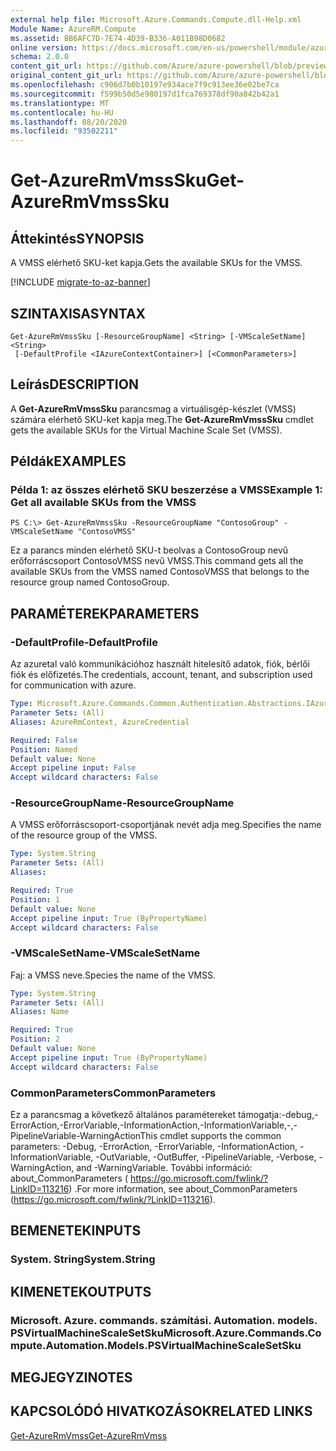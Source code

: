```yaml
---
external help file: Microsoft.Azure.Commands.Compute.dll-Help.xml
Module Name: AzureRM.Compute
ms.assetid: BB6AFC7D-7E74-4D39-B336-A011B98D0682
online version: https://docs.microsoft.com/en-us/powershell/module/azurerm.compute/get-azurermvmsssku
schema: 2.0.0
content_git_url: https://github.com/Azure/azure-powershell/blob/preview/src/ResourceManager/Compute/Commands.Compute/help/Get-AzureRmVmssSku.md
original_content_git_url: https://github.com/Azure/azure-powershell/blob/preview/src/ResourceManager/Compute/Commands.Compute/help/Get-AzureRmVmssSku.md
ms.openlocfilehash: c906d7b0b10197e934ace7f9c913ee36e02be7ca
ms.sourcegitcommit: f599b50d5e980197d1fca769378df90a842b42a1
ms.translationtype: MT
ms.contentlocale: hu-HU
ms.lasthandoff: 08/20/2020
ms.locfileid: "93502211"
---
```

# <span data-ttu-id="bda8b-101">Get-AzureRmVmssSku</span><span class="sxs-lookup"><span data-stu-id="bda8b-101">Get-AzureRmVmssSku</span></span>

## <span data-ttu-id="bda8b-102">Áttekintés</span><span class="sxs-lookup"><span data-stu-id="bda8b-102">SYNOPSIS</span></span>
<span data-ttu-id="bda8b-103">A VMSS elérhető SKU-ket kapja.</span><span class="sxs-lookup"><span data-stu-id="bda8b-103">Gets the available SKUs for the VMSS.</span></span>

[!INCLUDE [migrate-to-az-banner](../../includes/migrate-to-az-banner.md)]

## <span data-ttu-id="bda8b-104">SZINTAXISA</span><span class="sxs-lookup"><span data-stu-id="bda8b-104">SYNTAX</span></span>

```
Get-AzureRmVmssSku [-ResourceGroupName] <String> [-VMScaleSetName] <String>
 [-DefaultProfile <IAzureContextContainer>] [<CommonParameters>]
```

## <span data-ttu-id="bda8b-105">Leírás</span><span class="sxs-lookup"><span data-stu-id="bda8b-105">DESCRIPTION</span></span>
<span data-ttu-id="bda8b-106">A **Get-AzureRmVmssSku** parancsmag a virtuálisgép-készlet (VMSS) számára elérhető SKU-ket kapja meg.</span><span class="sxs-lookup"><span data-stu-id="bda8b-106">The **Get-AzureRmVmssSku** cmdlet gets the available SKUs for the Virtual Machine Scale Set (VMSS).</span></span>

## <span data-ttu-id="bda8b-107">Példák</span><span class="sxs-lookup"><span data-stu-id="bda8b-107">EXAMPLES</span></span>

### <span data-ttu-id="bda8b-108">Példa 1: az összes elérhető SKU beszerzése a VMSS</span><span class="sxs-lookup"><span data-stu-id="bda8b-108">Example 1: Get all available SKUs from the VMSS</span></span>
```
PS C:\> Get-AzureRmVmssSku -ResourceGroupName "ContosoGroup" -VMScaleSetName "ContosoVMSS"
```

<span data-ttu-id="bda8b-109">Ez a parancs minden elérhető SKU-t beolvas a ContosoGroup nevű erőforráscsoport ContosoVMSS nevű VMSS.</span><span class="sxs-lookup"><span data-stu-id="bda8b-109">This command gets all the available SKUs from the VMSS named ContosoVMSS that belongs to the resource group named ContosoGroup.</span></span>

## <span data-ttu-id="bda8b-110">PARAMÉTEREK</span><span class="sxs-lookup"><span data-stu-id="bda8b-110">PARAMETERS</span></span>

### <span data-ttu-id="bda8b-111">-DefaultProfile</span><span class="sxs-lookup"><span data-stu-id="bda8b-111">-DefaultProfile</span></span>
<span data-ttu-id="bda8b-112">Az azuretal való kommunikációhoz használt hitelesítő adatok, fiók, bérlői fiók és előfizetés.</span><span class="sxs-lookup"><span data-stu-id="bda8b-112">The credentials, account, tenant, and subscription used for communication with azure.</span></span>

```yaml
Type: Microsoft.Azure.Commands.Common.Authentication.Abstractions.IAzureContextContainer
Parameter Sets: (All)
Aliases: AzureRmContext, AzureCredential

Required: False
Position: Named
Default value: None
Accept pipeline input: False
Accept wildcard characters: False
```

### <span data-ttu-id="bda8b-113">-ResourceGroupName</span><span class="sxs-lookup"><span data-stu-id="bda8b-113">-ResourceGroupName</span></span>
<span data-ttu-id="bda8b-114">A VMSS erőforráscsoport-csoportjának nevét adja meg.</span><span class="sxs-lookup"><span data-stu-id="bda8b-114">Specifies the name of the resource group of the VMSS.</span></span>

```yaml
Type: System.String
Parameter Sets: (All)
Aliases:

Required: True
Position: 1
Default value: None
Accept pipeline input: True (ByPropertyName)
Accept wildcard characters: False
```

### <span data-ttu-id="bda8b-115">-VMScaleSetName</span><span class="sxs-lookup"><span data-stu-id="bda8b-115">-VMScaleSetName</span></span>
<span data-ttu-id="bda8b-116">Faj: a VMSS neve.</span><span class="sxs-lookup"><span data-stu-id="bda8b-116">Species the name of the VMSS.</span></span>

```yaml
Type: System.String
Parameter Sets: (All)
Aliases: Name

Required: True
Position: 2
Default value: None
Accept pipeline input: True (ByPropertyName)
Accept wildcard characters: False
```

### <span data-ttu-id="bda8b-117">CommonParameters</span><span class="sxs-lookup"><span data-stu-id="bda8b-117">CommonParameters</span></span>
<span data-ttu-id="bda8b-118">Ez a parancsmag a következő általános paramétereket támogatja:-debug,-ErrorAction,-ErrorVariable,-InformationAction,-InformationVariable,-,-PipelineVariable-WarningAction</span><span class="sxs-lookup"><span data-stu-id="bda8b-118">This cmdlet supports the common parameters: -Debug, -ErrorAction, -ErrorVariable, -InformationAction, -InformationVariable, -OutVariable, -OutBuffer, -PipelineVariable, -Verbose, -WarningAction, and -WarningVariable.</span></span> <span data-ttu-id="bda8b-119">További információ: about_CommonParameters ( https://go.microsoft.com/fwlink/?LinkID=113216) .</span><span class="sxs-lookup"><span data-stu-id="bda8b-119">For more information, see about_CommonParameters (https://go.microsoft.com/fwlink/?LinkID=113216).</span></span>

## <span data-ttu-id="bda8b-120">BEMENETEK</span><span class="sxs-lookup"><span data-stu-id="bda8b-120">INPUTS</span></span>

### <span data-ttu-id="bda8b-121">System. String</span><span class="sxs-lookup"><span data-stu-id="bda8b-121">System.String</span></span>

## <span data-ttu-id="bda8b-122">KIMENETEK</span><span class="sxs-lookup"><span data-stu-id="bda8b-122">OUTPUTS</span></span>

### <span data-ttu-id="bda8b-123">Microsoft. Azure. commands. számítási. Automation. models. PSVirtualMachineScaleSetSku</span><span class="sxs-lookup"><span data-stu-id="bda8b-123">Microsoft.Azure.Commands.Compute.Automation.Models.PSVirtualMachineScaleSetSku</span></span>

## <span data-ttu-id="bda8b-124">MEGJEGYZI</span><span class="sxs-lookup"><span data-stu-id="bda8b-124">NOTES</span></span>

## <span data-ttu-id="bda8b-125">KAPCSOLÓDÓ HIVATKOZÁSOK</span><span class="sxs-lookup"><span data-stu-id="bda8b-125">RELATED LINKS</span></span>

[<span data-ttu-id="bda8b-126">Get-AzureRmVmss</span><span class="sxs-lookup"><span data-stu-id="bda8b-126">Get-AzureRmVmss</span></span>](./Get-AzureRmVmss.md)


